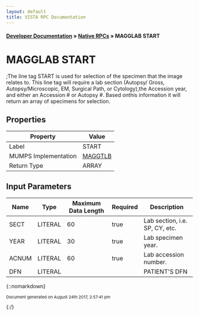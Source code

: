 ```yaml
---
layout: default
title: VISTA RPC Documentation
---
```


#### [Developer Documentation](../index) &#187; [Native RPCs](TableOfContents) &#187; MAGGLAB START<br/>
# MAGGLAB START

;The line tag START is used for selection of the specimen that the image relates to. This line tag will require a lab section (Autopsy/ Gross, Autopsy/Microscopic, EM, Surgical Path, or Cytology),the Accession year, and either an Accession # or Autopsy #.  Based onthis information it will return an array of specimens for selection.

## Properties

Property | Value
--- | ---
Label | START
MUMPS Implementation | [MAGGTLB](http://code.osehra.org/dox/Routine_MAGGTLB_source.html)
Return Type | ARRAY


## Input Parameters

Name | Type | Maximum Data Length | Required | Description
--- | --- | --- | --- | ---
SECT | LITERAL | 60 | true | Lab section, i.e. SP, CY, etc.
YEAR | LITERAL | 30 | true | Lab specimen year.
ACNUM | LITERAL | 60 | true | Lab accession number.
DFN | LITERAL |  |  | PATIENT&#x27;S DFN



{::nomarkdown} <br/><p style="font-size: 11px">Document generated on August 24th 2017, 2:57:41 pm</p>{:/}